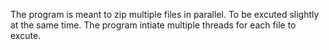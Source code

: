 The program is meant to zip multiple files in parallel. To be excuted slightly at the same time.
The program intiate multiple threads for each file to excute.
